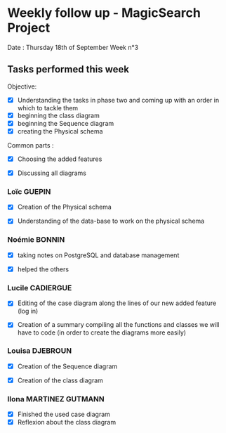 # Weekly follow up - MagicSearch Project


Date : Thursday 18th of September
Week n°3


## Tasks performed this week


Objective:
- [x] Understanding the tasks in phase two and coming up with an order in which to tackle them
- [x] beginning the class diagram
- [x] beginning the Sequence diagram
- [x] creating the Physical schema

Common parts :
- [x] Choosing the added features
- [x] Discussing all diagrams




### Loïc GUEPIN
- [x] Creation of the Physical schema
- [x] Understanding of the data-base to work on the physical schema


### Noémie BONNIN
- [x] taking notes on PostgreSQL and database management
- [x] helped the others


### Lucile CADIERGUE
- [x] Editing of the case diagram along the lines of our new added feature (log in)
- [x] Creation of a summary compiling all the functions and classes we will have to code (in order to create the diagrams more easily)



### Louisa DJEBROUN
- [x] Creation of the Sequence diagram
- [x] Creation of the class diagram


### Ilona MARTINEZ GUTMANN
- [x] Finished the used case diagram
- [x] Reflexion about the class diagram
